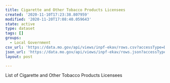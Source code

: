 ```yaml
---
title: Cigarette and Other Tobacco Products Licensees
created: '2020-11-10T17:23:38.807959'
modified: '2020-11-20T17:08:40.059643'
state: active
type: dataset
tags: []
groups:
  - Local Government
csv_url: 'https://data.mo.gov/api/views/inpf-ekav/rows.csv?accessType=DOWNLOAD'
json_url: 'https://data.mo.gov/api/views/inpf-ekav/rows.json?accessType=DOWNLOAD'
layout: post

---
```

List of Cigarette and Other Tobacco Products Licensees
